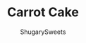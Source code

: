 ---
layout: ../../layouts/MarkdownPostLayout.astro
title: Carrot Cake
author: ShugarySweets
pubDate: 2019-01-07
description: "A classic Carrot Cake with Cream Cheese Frosting that’s easy to bake and decorate. Incredibly moist and packed with flavor, you&#x27;ll love this delicious recipe!"
image_url: https://www.shugarysweets.com/wp-content/uploads/2020/01/carrot-cake-facebook.jpg
tags: ["Cake","American"]
calories: 606
protein: 5
carbohydrates: 73
fats: 34
fiber: 2
ingredients: ["2 cups granulated sugar","1 1/2 cup vegetable oil","2 teaspoon vanilla extract","4 large eggs","2 1/4 cups all-purpose flour","1 1/2 teaspoon baking soda","1 teaspoon baking powder","1/2 teaspoon kosher salt","1/4 teaspoon ginger","1/4 teaspoon ground cloves","1/2 teaspoon nutmeg","2 teaspoons ground cinnamon","3 cups grated carrots, or finely shredded","1 cup chopped pecans","1/2 cup unsalted butter, softened","2 packages (8 oz each) cream cheese, softened","1 Tablespoon vanilla extract","4 1/2 cups powdered sugar","1 Tablespoon milk"]
serves: 16
time: "1 hour 8 minutes"
prepTime: "15 minutes"
instructions: ["Mix sugar, oil, vanilla, and eggs. Add flour, baking soda, baking powder, salt, ginger, cloves, nutmeg, and cinnamon. Beat for 2 minutes until fully combined and fluffy.","Fold in carrots and chopped nuts.","Preheat oven to 350 degrees. Pour batter into well greased and floured 9-inch cake pans. Bake for 38-42 minutes. Cool in pans on wire rack for 10 minutes, then remove from pans and cool completely.","When cake is cooled, cream together butter and cream cheese (about 3 minutes). Add vanilla, powdered sugar and milk, mix well. Spread over cake and enjoy!"]
nutrition: ["606 calories","73 grams carbohydrates","65 milligrams cholesterol","34 grams fat","2 grams fiber","5 grams protein","7 grams saturated fat","245 milligrams sodium","57 grams sugar","1 grams trans fat","25 grams unsaturated fat"]
---